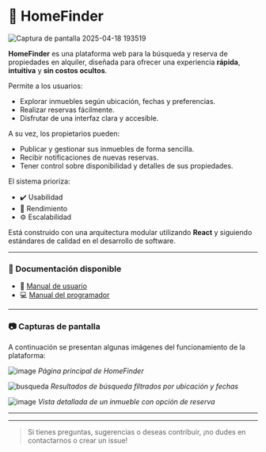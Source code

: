 # 🏡 HomeFinder

![Captura de pantalla 2025-04-18 193519](https://github.com/user-attachments/assets/fa7f2d43-b703-4881-ade3-78a4f1a366a2)

**HomeFinder** es una plataforma web para la búsqueda y reserva de propiedades en alquiler, diseñada para ofrecer una experiencia **rápida**, **intuitiva** y **sin costos ocultos**.

Permite a los usuarios:
- Explorar inmuebles según ubicación, fechas y preferencias.
- Realizar reservas fácilmente.
- Disfrutar de una interfaz clara y accesible.

A su vez, los propietarios pueden:
- Publicar y gestionar sus inmuebles de forma sencilla.
- Recibir notificaciones de nuevas reservas.
- Tener control sobre disponibilidad y detalles de sus propiedades.

El sistema prioriza:
- ✔️ Usabilidad
- 🚀 Rendimiento
- ⚙️ Escalabilidad

Está construido con una arquitectura modular utilizando **React** y siguiendo estándares de calidad en el desarrollo de software.

---

### 📄 Documentación disponible

- 📘 [Manual de usuario](https://github.com/user-attachments/files/19817541/Manual.de.usuario.docx)  
- 💻 [Manual del programador](https://github.com/user-attachments/files/19817540/Manual.del.programador.docx)
---

### 📷 Capturas de pantalla

A continuación se presentan algunas imágenes del funcionamiento de la plataforma:

![image](https://github.com/user-attachments/assets/f37c8ee1-0e17-4d8c-9f49-9b8e40c9eba9)
*Página principal de HomeFinder*

![busqueda](https://github.com/user-attachments/assets/e73a6ebe-d2ec-496d-b1a3-a82abde625e7)
*Resultados de búsqueda filtrados por ubicación y fechas*

![image](https://github.com/user-attachments/assets/4b6498c2-9fd5-4667-ba15-be1952b1f59a)
 *Vista detallada de un inmueble con opción de reserva*

---
---

> Si tienes preguntas, sugerencias o deseas contribuir, ¡no dudes en contactarnos o crear un issue!
